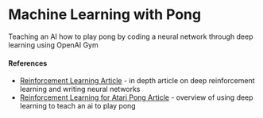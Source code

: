 # Machine Learning with Pong
Teaching an AI how to play pong by coding a neural network through deep learning using OpenAI Gym

#### References

* [Reinforcement Learning Article](http://karpathy.github.io/2016/05/31/rl/) - in depth article on deep reinforcement learning and writing neural networks
* [Reinforcement Learning for Atari Pong Article](https://medium.com/@dhruvp/how-to-write-a-neural-network-to-play-pong-from-scratch-956b57d4f6e0) - overview of using deep learning to teach an ai to play pong



